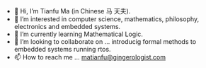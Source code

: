 - 👋 Hi, I’m Tianfu Ma (in Chinese 马 天夫).
- 👀 I’m interested in computer science, mathematics, philosophy, electronics and embedded systems.
- 🌱 I’m currently learning Mathematical Logic.
- 💞️ I’m looking to collaborate on ... introducig formal methods to embedded systems running rtos.
- 📫 How to reach me ... matianfu@gingerologist.com

<!---
Gingerologist/Gingerologist is a ✨ special ✨ repository because its `README.md` (this file) appears on your GitHub profile.
You can click the Preview link to take a look at your changes.
--->
